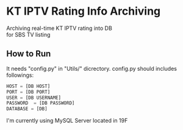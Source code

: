 # KT IPTV Rating Info Archiving  
Archiving real-time KT IPTV rating into DB  
for SBS TV listing  

## How to Run
It needs "config.py" in "Utils/" dicrectory. config.py should includes followings:
``` python
HOST = [DB HOST]
PORT = [DB PORT]
USER = [DB USERNAME]
PASSWORD  = [DB PASSWORD]
DATABASE = [DB]
```
I'm currently using MySQL Server located in 19F  
